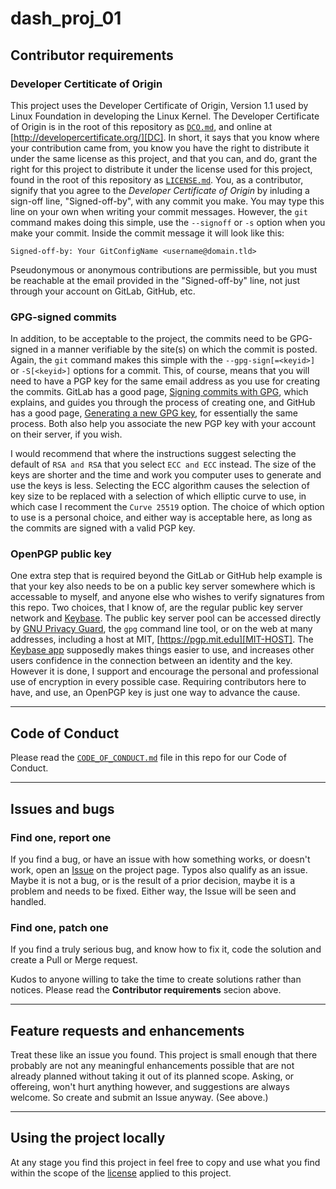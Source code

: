 # dash_proj_01

## Contributor requirements

### Developer Certiticate of Origin

This project uses the Developer Certificate of Origin, Version 1.1 used by Linux Foundation in developing the Linux Kernel. The Developer Certificate of Origin is in the root of this repository as [`DCO.md`][DCO], and online at [http://developercertificate.org/][DC]. In short, it says that you know where your contribution came from, you know you have the right to distribute it under the same license as this project, and that you can, and do, grant the right for this project to distribute it under the license used for this project, found in the root of this repository as [`LICENSE.md`][LMD]. You, as a contributor, signify that you agree to the _Developer Certificate of Origin_ by inluding a sign-off line, "Signed-off-by", with any commit you make. You may type this line on your own when writing your commit messages. However, the `git` command makes doing this simple, use the `--signoff` or `-s` option when you make your commit. Inside the commit message it will look like this:

    Signed-off-by: Your GitConfigName <username@domain.tld>

Pseudonymous or anonymous contributions are permissible, but you must be reachable at the email provided in the "Signed-off-by" line, not just through your account on GitLab, GitHub, etc.

### GPG-signed commits

In addition, to be acceptable to the project, the commits need to be GPG-signed in a manner verifiable by the site(s) on which the commit is posted. Again, the `git` command makes this simple with the `--gpg-sign[=<keyid>]` or `-S[<keyid>]` options for a commit. This, of course, means that you will need to have a PGP key for the same email address as you use for creating the commits. GitLab has a good page, [Signing commits with GPG][GPG-HELPl], which explains, and guides you through the process of creating one, and GitHub has a good page, [Generating a new GPG key][GPG-HELPh], for essentially the same process. Both also help you associate the new PGP key with your account on their server, if you wish.

I would recommend that where the instructions suggest selecting the default of `RSA and RSA` that you select `ECC and ECC` instead. The size of the keys are shorter and the time and work you computer uses to generate and use the keys is less. Selecting the ECC algorithm causes the selection of key size to be replaced with a selection of which elliptic curve to use, in which case I recomment the `Curve 25519` option. The choice of which option to use is a personal choice, and either way is acceptable here, as long as the commits are signed with a valid PGP key.

### OpenPGP public key

One extra step that is required beyond the GitLab or GitHub help example is that your key also needs to be on a public key server somewhere which is accessable to myself, and anyone else who wishes to verify signatures from this repo. Two choices, that I know of, are the regular public key server network and [Keybase][KIO]. The public key server pool can be accessed directly by [GNU Privacy Guard][GPG], the `gpg` command line tool, or on the web at many addresses, including a host at MIT, [https://pgp.mit.edu][MIT-HOST]. The [Keybase app][APP] supposedly makes things easier to use, and increases other users confidence in the connection between an identity and the key. However it is done, I support and encourage the personal and professional use of encryption in every possible case. Requiring contributors here to have, and use, an OpenPGP key is just one way to advance the cause.

---

## Code of Conduct

Please read the [`CODE_OF_CONDUCT.md`][COC] file in this repo for our Code of Conduct.

---

## Issues and bugs

### Find one, report one

If you find a bug, or have an issue with how something works, or doesn't work, open an [Issue][ISSUE] on the project page. Typos also qualify as an issue. Maybe it is not a bug, or is the result of a prior decision, maybe it is a problem and needs to be fixed. Either way, the Issue will be seen and handled.

### Find one, patch one

If you find a truly serious bug, and know how to fix it, code the solution and create a Pull or Merge request.

Kudos to anyone willing to take the time to create solutions rather than notices. Please read the __Contributor requirements__ secion above.

---

## Feature requests and enhancements

Treat these like an issue you found. This project is small enough that there probably are not any meaningful enhancements possible that are not already planned without taking it out of its planned scope. Asking, or offereing, won't hurt anything however, and suggestions are always welcome. So create and submit an Issue anyway. (See above.)

---

## Using the project locally

At any stage you find this project in feel free to copy and use what you find within the scope of the [license][LMD] applied to this project.


  [APP]: https://keybase.io/download
  [DC]: http://developercertificate.org/
  [COC]: ./CODE_OF_CONDUCT.md
  [DCO]: ./DCO.md
  [GPG]: https://www.gnupg.org/
  [GPG-HELPh]: https://help.github.com/articles/generating-a-new-gpg-key/
  [GPG-HELPl]: https://gitlab.com/help/user/project/repository/gpg_signed_commits/index.md
  [KIO]: https://keybase.io/
  [ISSUE]: ../../issues
  [LMD]: ./LICENSE.md
  [MIT-HOST]: https://pgp.mit.edu/
  [NCOC]: https://github.com/domgetter/NCoC
